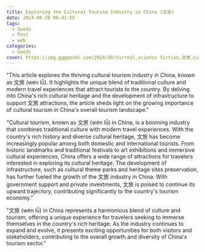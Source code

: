 ```yaml
---
title: Exploring the Cultural Tourism Industry in China (文旅)
date: 2024-08-28 06:41:55
tags:
  - Goods
  - Post
  - web
categories:
  - Goods
cover: https://img.ggggoods.com/2024/08/Surreal,science fiction,文旅,Culture and Tourism,technology,tech,diagrams,renderings,colors_20240830_00001_.png
---
```


"This article explores the thriving cultural tourism industry in China, known as 文旅 (wén lǚ). It highlights the unique blend of traditional culture and modern travel experiences that attract tourists to the country. By delving into China's rich cultural heritage and the development of infrastructure to support 文旅 attractions, the article sheds light on the growing importance of cultural tourism in China's overall tourism landscape."

"Cultural tourism, known as 文旅 (wén lǚ) in China, is a booming industry that combines traditional culture with modern travel experiences. With the country's rich history and diverse cultural heritage, 文旅 has become increasingly popular among both domestic and international tourists. From historic landmarks and traditional festivals to art exhibitions and immersive cultural experiences, China offers a wide range of attractions for travelers interested in exploring its cultural heritage. The development of infrastructure, such as cultural theme parks and heritage sites preservation, has further fueled the growth of the 文旅 industry in China. With government support and private investments, 文旅 is poised to continue its upward trajectory, contributing significantly to the country's tourism economy."

"文旅 (wén lǚ) in China represents a harmonious blend of culture and tourism, offering a unique experience for travelers seeking to immerse themselves in the country's rich heritage. As the industry continues to expand and evolve, it presents exciting opportunities for both visitors and stakeholders, contributing to the overall growth and diversity of China's tourism sector."
